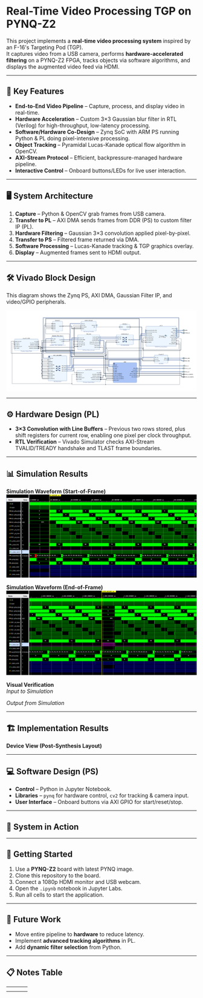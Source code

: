 # Real-Time Video Processing TGP on PYNQ-Z2

This project implements a **real-time video processing system** inspired by an F-16's Targeting Pod (TGP).  
It captures video from a USB camera, performs **hardware-accelerated filtering** on a PYNQ-Z2 FPGA, tracks objects via software algorithms, and displays the augmented video feed via HDMI.

---

## 🚀 Key Features
- **End-to-End Video Pipeline** – Capture, process, and display video in real-time.
- **Hardware Acceleration** – Custom 3×3 Gaussian blur filter in RTL (Verilog) for high-throughput, low-latency processing.
- **Software/Hardware Co-Design** – Zynq SoC with ARM PS running Python & PL doing pixel-intensive processing.
- **Object Tracking** – Pyramidal Lucas-Kanade optical flow algorithm in OpenCV.
- **AXI-Stream Protocol** – Efficient, backpressure-managed hardware pipeline.
- **Interactive Control** – Onboard buttons/LEDs for live user interaction.

---

## 🖥 System Architecture
1. **Capture** – Python & OpenCV grab frames from USB camera.
2. **Transfer to PL** – AXI DMA sends frames from DDR (PS) to custom filter IP (PL).
3. **Hardware Filtering** – Gaussian 3×3 convolution applied pixel-by-pixel.
4. **Transfer to PS** – Filtered frame returned via DMA.
5. **Software Processing** – Lucas-Kanade tracking & TGP graphics overlay.
6. **Display** – Augmented frames sent to HDMI output.

---

## 🛠 Vivado Block Design
This diagram shows the Zynq PS, AXI DMA, Gaussian Filter IP, and video/GPIO peripherals.

![Vivado Block Design](images/BlockDesign.png) 

---

## ⚙ Hardware Design (PL)
- **3×3 Convolution with Line Buffers** – Previous two rows stored, plus shift registers for current row, enabling one pixel per clock throughput.
- **RTL Verification** – Vivado Simulator checks AXI-Stream TVALID/TREADY handshake and TLAST frame boundaries.

---

## 📊 Simulation Results

**Simulation Waveform (Start-of-Frame)**  
![Simulation TVALID Waveform](images/start_frame.png) 

**Simulation Waveform (End-of-Frame)**  
![Simulation TLAST Waveform](images/end_frame_start_frame.png) 


**Visual Verification**  
_Input to Simulation_  
<!-- ![Input Frame](image_aa59a1.png) -->

_Output from Simulation_  
<!-- ![Output Frame](image_aa59a4.png) -->

---

## 🏗 Implementation Results
**Device View (Post-Synthesis Layout)**  
<!-- ![Device Layout](image_aa5988.png) -->

---

## 💻 Software Design (PS)
- **Control** – Python in Jupyter Notebook.
- **Libraries** – `pynq` for hardware control, `cv2` for tracking & camera input.
- **User Interface** – Onboard buttons via AXI GPIO for start/reset/stop.

---

## 🎯 System in Action
<!-- ![Final HDMI Output](image_aa5d83.jpg) -->

---

## 📌 Getting Started
1. Use a **PYNQ-Z2** board with latest PYNQ image.
2. Clone this repository to the board.
3. Connect a 1080p HDMI monitor and USB webcam.
4. Open the `.ipynb` notebook in Jupyter Labs.
5. Run all cells to start the application.

---

## 🔮 Future Work
- Move entire pipeline to **hardware** to reduce latency.
- Implement **advanced tracking algorithms** in PL.
- Add **dynamic filter selection** from Python.

---

## 📋 Notes Table

|   |   |   |   |
|---|---|---|---|
|   |   |   |   |
|   |   |   |   |
